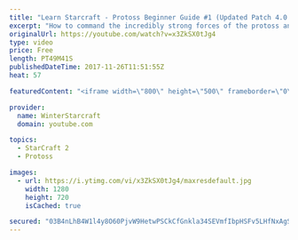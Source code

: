 ```yaml
---
title: "Learn Starcraft - Protoss Beginner Guide #1 (Updated Patch 4.0 FREE TO PLAY)"
excerpt: "How to command the incredibly strong forces of the protoss and cover weaknesses against the other inferior races. Updated for patch 4.0! This guide is not intended for COMPLETELY new players, but those who have played several games/campaign missions and grasp the very basics."
originalUrl: https://youtube.com/watch?v=x3ZkSX0tJg4
type: video
price: Free
length: PT49M41S
publishedDateTime: 2017-11-26T11:51:55Z
heat: 57

featuredContent: "<iframe width=\"800\" height=\"500\" frameborder=\"0\" src=\"https://www.youtube.com/embed/x3ZkSX0tJg4\" allow=\"accelerometer; autoplay; encrypted-media; gyroscope; picture-in-picture\" allowfullscreen></iframe>"

provider:
  name: WinterStarcraft
  domain: youtube.com

topics:
  - StarCraft 2
  - Protoss

images:
  - url: https://i.ytimg.com/vi/x3ZkSX0tJg4/maxresdefault.jpg
    width: 1280
    height: 720
    isCached: true

secured: "03B4nLhB4W1l4y8O60PjvW9HetwPSCkCfGnkla34SEVmfIbpHSFv5LHfNxAgS8raTmySl6Ew3xOomG3rfsddJJXgjRMlC80bQQttUaxFCG4w7s18g6hkDf81VaQXutD8wrGe2/EzthD498kca07ObIs+YazmnPL2rkEljKpuInDkewKn8l86FQHdjvQCBW4o0yC+OJXOo4nvrMf16N7QEX5fw8UZ5GOGWTzUbivO0bBvmqPw2HSzw5AQ//vl23tSdycVqk2GMBbhBqUhwx4llQ1JDnZK+lsf/r0FpvoKNxK0Ym4FbyTeas6OUR/JTZWEdF4VditrVPmB+W1pzirZH0w4Det8NrcknPsnMv2LUCoQ/VYeesJWyiSPBUsCCQK0RwKAYRPulMIX7ebDwHSxBef5gQicoi9MaQjbb59Qi0zJsN8RElLKE1X3iM93Z5uP;6gKaei4R6rdwyzrN7XoH2A=="
---
```


